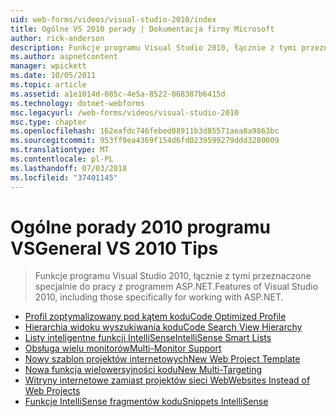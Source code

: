 ```yaml
---
uid: web-forms/videos/visual-studio-2010/index
title: Ogólne VS 2010 porady | Dokumentacja firmy Microsoft
author: rick-anderson
description: Funkcje programu Visual Studio 2010, łącznie z tymi przeznaczone specjalnie do pracy z programem ASP.NET.
ms.author: aspnetcontent
manager: wpickett
ms.date: 10/05/2011
ms.topic: article
ms.assetid: a1e1014d-085c-4e5a-8522-068387b6415d
ms.technology: dotnet-webforms
msc.legacyurl: /web-forms/videos/visual-studio-2010
msc.type: chapter
ms.openlocfilehash: 162eafdc746febed08911b3d85571aea8a9863bc
ms.sourcegitcommit: 953ff9ea4369f154d6fd0239599279ddd3280009
ms.translationtype: MT
ms.contentlocale: pl-PL
ms.lasthandoff: 07/03/2018
ms.locfileid: "37401145"
---
```

<a name="general-vs-2010-tips"></a><span data-ttu-id="30494-103">Ogólne porady 2010 programu VS</span><span class="sxs-lookup"><span data-stu-id="30494-103">General VS 2010 Tips</span></span>
====================
> <span data-ttu-id="30494-104">Funkcje programu Visual Studio 2010, łącznie z tymi przeznaczone specjalnie do pracy z programem ASP.NET.</span><span class="sxs-lookup"><span data-stu-id="30494-104">Features of Visual Studio 2010, including those specifically for working with ASP.NET.</span></span>


- [<span data-ttu-id="30494-105">Profil zoptymalizowany pod kątem kodu</span><span class="sxs-lookup"><span data-stu-id="30494-105">Code Optimized Profile</span></span>](visual-studio-2010-quick-hit-code-optimized-profile.md)
- [<span data-ttu-id="30494-106">Hierarchia widoku wyszukiwania kodu</span><span class="sxs-lookup"><span data-stu-id="30494-106">Code Search View Hierarchy</span></span>](visual-studio-2010-quick-hit-code-search-view-hierarchy.md)
- [<span data-ttu-id="30494-107">Listy inteligentne funkcji IntelliSense</span><span class="sxs-lookup"><span data-stu-id="30494-107">IntelliSense Smart Lists</span></span>](visual-studio-2010-quick-hit-intellisense-smart-lists.md)
- [<span data-ttu-id="30494-108">Obsługa wielu monitorów</span><span class="sxs-lookup"><span data-stu-id="30494-108">Multi-Monitor Support</span></span>](visual-studio-2010-quick-hit-multi-monitor-support.md)
- [<span data-ttu-id="30494-109">Nowy szablon projektów internetowych</span><span class="sxs-lookup"><span data-stu-id="30494-109">New Web Project Template</span></span>](visual-studio-2010-quick-hit-new-web-project-template.md)
- [<span data-ttu-id="30494-110">Nowa funkcja wielowersyjności kodu</span><span class="sxs-lookup"><span data-stu-id="30494-110">New Multi-Targeting</span></span>](visual-studio-2010-quick-hit-new-multi-targeting.md)
- [<span data-ttu-id="30494-111">Witryny internetowe zamiast projektów sieci Web</span><span class="sxs-lookup"><span data-stu-id="30494-111">Websites Instead of Web Projects</span></span>](visual-studio-2010-quick-hit-websites-instead-of-web-projects.md)
- [<span data-ttu-id="30494-112">Funkcje IntelliSense fragmentów kodu</span><span class="sxs-lookup"><span data-stu-id="30494-112">Snippets IntelliSense</span></span>](visual-studio-2010-quick-hit-snippets-intellisense.md)
